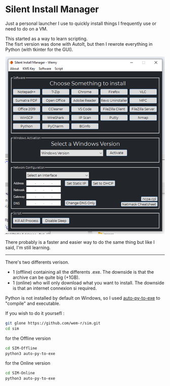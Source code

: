 # Silent Install Manager  
Just a personal launcher I use to quickly install things I frequently use or need to do on a VM.

This started as a way to learn scripting. \
The fisrt version was done with AutoIt, but then I rewrote everything in Python (with tkinter for the GUI).

<p align="center"><img src="SIM.jpg"></p> 

There probably is a faster and easier way to do the same thing but like I said, I'm still learning.  

---

There's two differents verison. 
- 1 (offline) containing all the differents .exe. The downside is that the archive can be quite big (+1GB).
- 1 (online) who will only download what you want to install. The downside is that an internet connexion si required.

Python is not installed by default on Windows, so I used [auto-py-to-exe](https://pypi.org/project/auto-py-to-exe/) to "compile" and executable.

If you wish to do it yoursefl :

```bash
git glone https://github.com/wem-r/sim.git
cd sim
```
for the Offline version

```bash
cd SIM-Offline
python3 auto-py-to-exe
```

for the Online version

```bash
cd SIM-Online
python3 auto-py-to-exe
```

